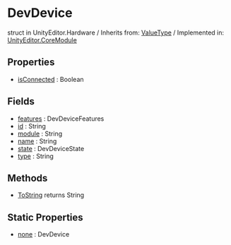 # DevDevice
struct in UnityEditor.Hardware
 / Inherits from: <a href="https://docs.unity3d.com/6000.0/Documentation/ScriptReference/ValueType.html" target="_blank">ValueType</a> / Implemented in: <a href="https://docs.unity3d.com/6000.0/Documentation/ScriptReference/UnityEditor.CoreModule.html" target="_blank">UnityEditor.CoreModule</a>
## Properties
- <a href="https://docs.unity3d.com/6000.0/Documentation/ScriptReference/DevDevice-isConnected.html" target="_blank">isConnected</a> : Boolean
## Fields
- <a href="https://docs.unity3d.com/6000.0/Documentation/ScriptReference/DevDevice-features.html" target="_blank">features</a> : DevDeviceFeatures
- <a href="https://docs.unity3d.com/6000.0/Documentation/ScriptReference/DevDevice-id.html" target="_blank">id</a> : String
- <a href="https://docs.unity3d.com/6000.0/Documentation/ScriptReference/DevDevice-module.html" target="_blank">module</a> : String
- <a href="https://docs.unity3d.com/6000.0/Documentation/ScriptReference/DevDevice-name.html" target="_blank">name</a> : String
- <a href="https://docs.unity3d.com/6000.0/Documentation/ScriptReference/DevDevice-state.html" target="_blank">state</a> : DevDeviceState
- <a href="https://docs.unity3d.com/6000.0/Documentation/ScriptReference/DevDevice-type.html" target="_blank">type</a> : String
## Methods
- <a href="https://docs.unity3d.com/6000.0/Documentation/ScriptReference/DevDevice.ToString.html" target="_blank">ToString</a> returns String
## Static Properties
- <a href="https://docs.unity3d.com/6000.0/Documentation/ScriptReference/DevDevice-none.html" target="_blank">none</a> : DevDevice
